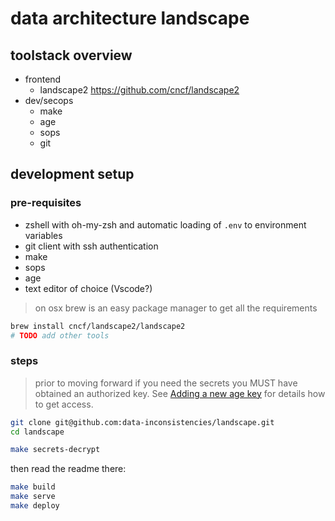 # data architecture landscape

## toolstack overview

- frontend
    - landscape2 https://github.com/cncf/landscape2
- dev/secops
    - make
    - age
    - sops
    - git


## development setup

### pre-requisites

- zshell with oh-my-zsh and automatic loading of `.env` to environment variables
- git client with ssh authentication
- make
- sops
- age
- text editor of choice (Vscode?)

> on osx brew is an easy package manager to get all the requirements 

```bash
brew install cncf/landscape2/landscape2
# TODO add other tools
```

### steps

> prior to moving forward if you need the secrets you MUST have obtained an authorized key. See [Adding a new age key](documentation/secops/add-key.md) for details how to get access.

```bash
git clone git@github.com:data-inconsistencies/landscape.git
cd landscape

make secrets-decrypt
```

then read the readme there:

```bash
make build
make serve
make deploy
```
